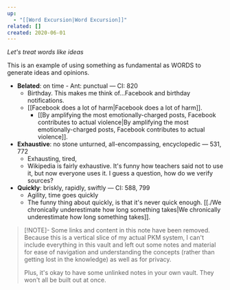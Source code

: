 ```yaml
---
up:
  - "[[Word Excursion|Word Excursion]]"
related: []
created: 2020-06-01
---
```

 *Let's treat words like ideas*

This is an example of using something as fundamental as WORDS to generate ideas and opinions.

- **Belated**: on time - Ant: punctual — CI: 820
	- Birthday. This makes me think of...Facebook and birthday notifications. 
	- [[Facebook does a lot of harm|Facebook does a lot of harm]]. 
		- [[By amplifying the most emotionally-charged posts, Facebook contributes to actual violence|By amplifying the most emotionally-charged posts, Facebook contributes to actual violence]].
- **Exhaustive**: no stone unturned, all-encompassing, encyclopedic — 531, 772
	- Exhausting, tired, 
	- Wikipedia is fairly exhaustive. It's funny how teachers said not to use it, but now everyone uses it. I guess a question, how do we verify sources? 
- **Quickly**: briskly, rapidly, swiftly — CI: 588, 799
	- Agility, time goes quickly
	- The funny thing about quickly, is that it's never quick enough. [[./We chronically underestimate how long something takes|We chronically underestimate how long something takes]].

> [!NOTE]- Some links and content in this note have been removed.
> Because this is a vertical slice of my actual PKM system, I can't include everything in this vault and left out some notes and material for ease of navigation and understanding the concepts (rather than getting lost in the knowledge) as well as for privacy. 
>  
> Plus, it's okay to have some unlinked notes in your own vault. They won't all be built out at once.


